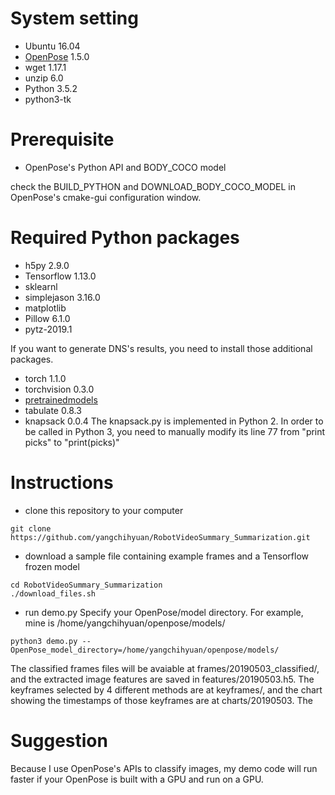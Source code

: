 # System setting #
- Ubuntu 16.04
- [OpenPose](https://github.com/CMU-Perceptual-Computing-Lab/openpose) 1.5.0
- wget 1.17.1
- unzip 6.0
- Python 3.5.2
- python3-tk


# Prerequisite #
- OpenPose's Python API and BODY_COCO model

check the BUILD_PYTHON and DOWNLOAD_BODY_COCO_MODEL in OpenPose's cmake-gui configuration window.

# Required Python packages #
- h5py 2.9.0
- Tensorflow 1.13.0
- sklearnl
- simplejason 3.16.0
- matplotlib
- Pillow 6.1.0
- pytz-2019.1

If you want to generate DNS's results, you need to install those additional packages.
- torch 1.1.0
- torchvision 0.3.0
- [pretrainedmodels](https://github.com/Cadene/pretrained-models.pytorch)
- tabulate 0.8.3
- knapsack 0.0.4 The knapsack.py is implemented in Python 2. In order to be called in Python 3, you need to manually modify its line 77 from "print picks" to "print(picks)"

# Instructions #
- clone this repository to your computer
```
git clone https://github.com/yangchihyuan/RobotVideoSummary_Summarization.git
```
- download a sample file containing example frames and a Tensorflow frozen model
```
cd RobotVideoSummary_Summarization
./download_files.sh
```
- run demo.py
Specify your OpenPose/model directory. For example, mine is /home/yangchihyuan/openpose/models/
```
python3 demo.py --OpenPose_model_directory=/home/yangchihyuan/openpose/models/
```
The classified frames files will be avaiable at frames/20190503_classified/, and the extracted image features are saved in features/20190503.h5.
The keyframes selected by 4 different methods are at keyframes/, and the chart showing the timestamps of those keyframes are at charts/20190503. 
The

# Suggestion #
Because I use OpenPose's APIs to classify images, my demo code will run faster if your OpenPose is built with a GPU and run on a GPU.